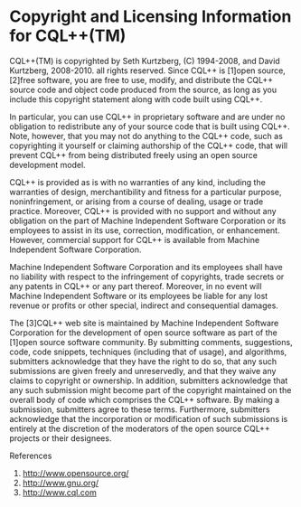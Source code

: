 # Copyright and Licensing Information for CQL++(TM)

CQL++(TM) is copyrighted by Seth Kurtzberg, (C) 1994-2008, and David Kurtzberg, 2008-2010. all rights reserved. Since CQL++ is [1]open source, [2]free software, you are free to use, modify, and distribute the CQL++ source code and object code produced from the source, as long as you include this copyright statement along with code built using CQL++.

In particular, you can use CQL++ in proprietary software and are under no obligation to redistribute any of your source code that is built using CQL++. Note, however, that you may not do anything to the CQL++ code, such as copyrighting it yourself or claiming authorship of the CQL++ code, that will prevent CQL++ from being distributed freely using an open source development model.

CQL++ is provided as is with no warranties of any kind, including the warranties of design, merchantibility and fitness for a particular purpose, noninfringement, or arising from a course of dealing, usage or trade practice. Moreover, CQL++ is provided with no support and without any obligation on the part of Machine Independent Software Corporation or its employees to assist in its use, correction, modification, or enhancement. However, commercial support for CQL++ is available from Machine Independent Software Corporation.

Machine Independent Software Corporation and its employees shall have no liability with respect to the infringement of copyrights, trade secrets or any patents in CQL++ or any part thereof. Moreover, in no event will Machine Independent Software or its employees be liable for any lost revenue or profits or other special, indirect and consequential damages.

The [3]CQL++ web site is maintained by Machine Independent Software Corporation for the development of open source software as part of the [1]open source software community. By submitting comments, suggestions, code, code snippets, techniques (including that of usage), and algorithms, submitters acknowledge that they have the right to do so, that any such submissions are given freely and unreservedly, and that they waive any claims to copyright or ownership. In addition, submitters acknowledge that any such submission might become part of the copyright maintained on the overall body of code which comprises the CQL++ software. By making a submission, submitters agree to these terms. Furthermore, submitters acknowledge that the incorporation or modification of such submissions is entirely at the discretion of the moderators of the open source CQL++ projects or their designees.

References

1. http://www.opensource.org/
2. http://www.gnu.org/
3. http://www.cql.com
